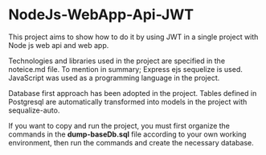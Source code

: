# NodeJs-WebApp-Api-JWT
This project aims to show how to do it by using JWT in a single project with Node js web api and web app.

Technologies and libraries used in the project are specified in the noteice.md file.
To mention in summary; Express ejs sequelize is used.
JavaScript was used as a programming language in the project.

Database first approach has been adopted in the project. Tables defined in Postgresql are automatically transformed into models in the project with sequalize-auto.

If you want to copy and run the project, you must first organize the commands in the **dump-baseDb.sql** file according to your own working environment, then run the commands and create the necessary database.


